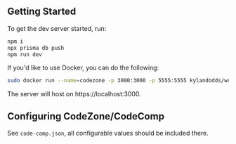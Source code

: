## Getting Started

To get the dev server started, run:

```bash
npm i
npx prisma db push
npm run dev
```

If you'd like to use Docker, you can do the following:

```bash
sudo docker run --name=codezone -p 3000:3000 -p 5555:5555 kylandodds/webserver:latest
```

The server will host on https://localhost:3000.

## Configuring CodeZone/CodeComp

See ```code-comp.json```, all configurable values should be included there.
